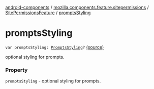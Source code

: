 [android-components](../../index.md) / [mozilla.components.feature.sitepermissions](../index.md) / [SitePermissionsFeature](index.md) / [promptsStyling](./prompts-styling.md)

# promptsStyling

`var promptsStyling: `[`PromptsStyling`](-prompts-styling/index.md)`?` [(source)](https://github.com/mozilla-mobile/android-components/blob/master/components/feature/sitepermissions/src/main/java/mozilla/components/feature/sitepermissions/SitePermissionsFeature.kt#L75)

optional styling for prompts.

### Property

`promptsStyling` - optional styling for prompts.